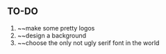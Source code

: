 ## TO-DO

1. 	~~make some pretty logos
1. 	~~design a background
1. 	~~choose the only not ugly serif font in the world
